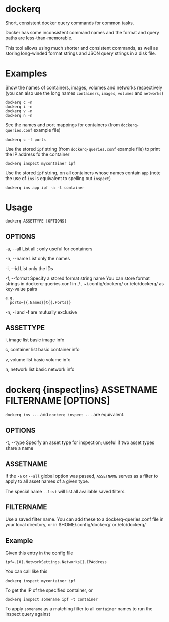 dockerq
=======

Short, consistent docker query commands for common tasks.

Docker has some inconsistent command names and the format and query paths are less-than-memorable.

This tool allows using much shorter and consistent commands, as well as storing long-winded format strings and JSON query strings in a disk file.

Examples
========

Show the names of containers, images, volumes and networks respectively (you can also use the long names `containers`, `images`, `volumes` and `networks`)

    dockerq c -n
    dockerq i -n
    dockerq v -n
    dockerq n -n

See the names and port mappings for containers (from `dockerq-queries.conf` example file)

    dockerq c -f ports

Use the stored `ipf` string (from `dockerq-queries.conf` example file) to print the IP address fo the container

    dockerq inspect mycontainer ipf

Use the stored `ipf` string, on all containers whose names contain `app` (note the use of `ins` is equivalent to spelling out `inspect`)

    dockerq ins app ipf -a -t container

Usage
=====

    dockerq ASSETTYPE [OPTIONS]

OPTIONS
-------

-a, --all
    List all ; only useful for containers

-n, --name
    List only the names

-i, --id
    List only the IDs

-f, --format
    Specify a stored format string name
    You can store format strings in dockerq-queries.conf
    in ./ , ~/.config/dockerq/ or /etc/dockerq/
    as key-value pairs

    e.g.
      ports={{.Names}}t{{.Ports}}


-n, -i and -f are mutually exclusive



ASSETTYPE
---------

i, image
    list basic image info

c, container
    list basic container info

v, volume
    list basic volume info

n, network
    list basic network info


dockerq {inspect|ins} ASSETNAME FILTERNAME [OPTIONS]
=======

`dockerq ins ...` and `dockerq inspect ...` are equivalent.

OPTIONS
-------

-t, --type
    Specify an asset type for inspection; useful if two asset types share a name



ASSETNAME
---------

If the `-a` or `--all` global option was passed, `ASSETNAME` serves as a filter to apply to all asset names of a given type.

The special name `--list` will list all available saved filters.


FILTERNAME
----------

Use a saved filter name. You can add these to a dockerq-queries.conf file in your local directory, or in $HOME/.config/dockerq/ or /etc/dockerq/

Example
-------

Given this entry in the config file

    ipf=.[0].NetworkSettings.Networks[].IPAddress

You can call like this

    dockerq inspect mycontainer ipf

To get the IP of the specified container, or

    dockerq inspect somename ipf -t container

To apply `somename` as a matching filter to all `container` names to run the inspect query against


